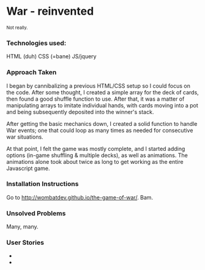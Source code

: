 <h1>War - reinvented</h1>

<sub>Not really.</sub>

<h3>Technologies used:</h3>

HTML (duh)
CSS (=bane)
JS/jquery

<h3>Approach Taken</h3>

I began by cannibalizing a previous HTML/CSS setup so I could focus on the code. After some thought, I created a simple array for the deck of cards, then found a good shuffle function to use. After that, it was a matter of manipulating arrays to imitate individual hands, with cards moving into a pot and being subsequently deposited into the winner's stack.

After getting the basic mechanics down, I created a solid function to handle War events; one that could loop as many times as needed for consecutive war situations.

At that point, I felt the game was mostly complete, and I started adding options (in-game shuffling & multiple decks), as well as animations. The animations alone took about twice as long to get working as the entire Javascript game.

<h3>Installation Instructions</h3>

Go to <a href="http://wombatdev.github.io/the-game-of-war/">http://wombatdev.github.io/the-game-of-war/</a>. Bam.

<h3>Unsolved Problems</h3>

Many, many.

<h3>User Stories</h3>

 - 
 -
